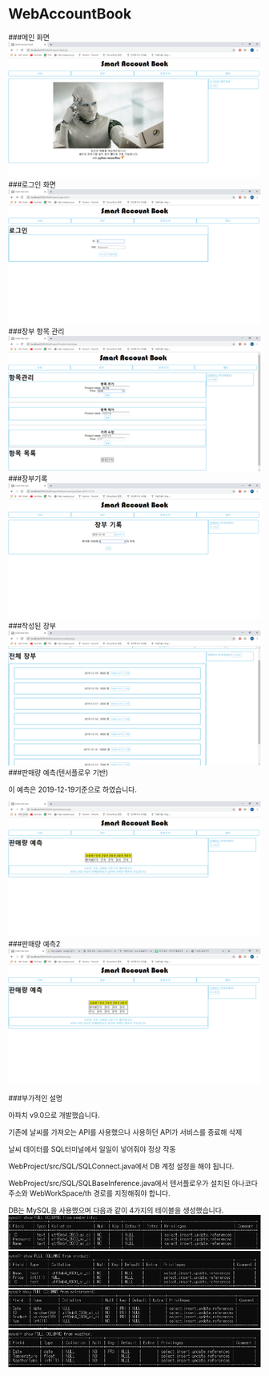 # WebAccountBook

###메인 화면
![Alt text](/ScreenShot/1.PNG)
###로그인 화면
![Alt text](/ScreenShot/2.PNG)
###장부 항목 관리
![Alt text](/ScreenShot/8.PNG)
###장부기록
![Alt text](/ScreenShot/10.PNG)
###작성된 장부
![Alt text](/ScreenShot/12.PNG)
###판매량 예측(텐서플로우 기반)

이 예측은 2019-12-19기준으로  하였습니다.

![Alt text](/ScreenShot/11.PNG)
###판매량 예측2
![Alt text](/ScreenShot/13.PNG)

###부가적인 설명

아파치 v9.0으로 개발했습니다.

기존에 날씨를 가져오는 API를 사용했으나 사용하던 API가 서비스를 종료해 삭제

날씨 데이터를 SQL터미널에서 일일이 넣어줘야 정상 작동

WebProject/src/SQL/SQLConnect.java에서 DB 계정 설정을 해야 됩니다.


WebProject/src/SQL/SQLBaseInference.java에서 텐서플로우가 설치된 아나코다 주소와 WebWorkSpace/th 경로를 지정해줘야 합니다.



DB는 MySQL을 사용했으며 다음과 같이 4가지의 테이블을 생성했습니다.
![Alt text](/ScreenShot/DB1.PNG)
![Alt text](/ScreenShot/DB2.PNG)
![Alt text](/ScreenShot/DB3.PNG)
![Alt text](/ScreenShot/DB4.PNG)